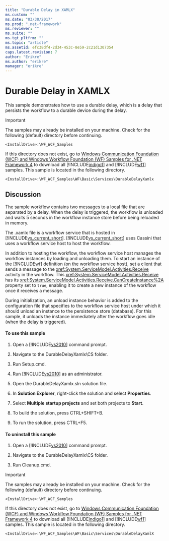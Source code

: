 ```yaml
---
title: "Durable Delay in XAMLX"
ms.custom: ""
ms.date: "03/30/2017"
ms.prod: ".net-framework"
ms.reviewer: ""
ms.suite: ""
ms.tgt_pltfrm: ""
ms.topic: "article"
ms.assetid: efc38df4-2d34-453c-8e59-2c21d1307354
caps.latest.revision: 7
author: "Erikre"
ms.author: "erikre"
manager: "erikre"
---
```

# Durable Delay in XAMLX
This sample demonstrates how to use a durable delay, which is a delay that persists the workflow to a durable device during the delay.  
  
> [!IMPORTANT]
>  The samples may already be installed on your machine. Check for the following (default) directory before continuing.  
>   
>  `<InstallDrive>:\WF_WCF_Samples`  
>   
>  If this directory does not exist, go to [Windows Communication Foundation (WCF) and Windows Workflow Foundation (WF) Samples for .NET Framework 4](http://go.microsoft.com/fwlink/?LinkId=150780) to download all [!INCLUDE[indigo1](../../../../includes/indigo1-md.md)] and [!INCLUDE[wf1](../../../../includes/wf1-md.md)] samples. This sample is located in the following directory.  
>   
>  `<InstallDrive>:\WF_WCF_Samples\WF\Basic\Services\DurableDelayXamlx`  
  
## Discussion  
 The sample workflow contains two messages to a local file that are separated by a delay. When the delay is triggered, the workflow is unloaded and waits 5 seconds in the workflow instance store before being reloaded in memory.  
  
 The .xamlx file is a workflow service that is hosted in [!INCLUDE[vs_current_short](../../../../includes/vs-current-short-md.md)]. [!INCLUDE[vs_current_short](../../../../includes/vs-current-short-md.md)] uses Cassini that uses a workflow service host to host the workflow.  
  
 In addition to hosting the workflow, the workflow service host manages the workflow instances by loading and unloading them. To start an instance of the [!INCLUDE[wf](../../../../includes/wf-md.md)] definition (on the workflow service host), set a client that sends a message to the <xref:System.ServiceModel.Activities.Receive> activity in the workflow. This <xref:System.ServiceModel.Activities.Receive> has its <xref:System.ServiceModel.Activities.Receive.CanCreateInstance%2A> property set to `true`, enabling it to create a new instance of the workflow once it receives a message.  
  
 During initialization, an unload instance behavior is added to the configuration file that specifies to the workflow service host under which it should unload an instance to the persistence store (database). For this sample, it unloads the instance immediately after the workflow goes idle (when the delay is triggered).  
  
#### To use this sample  
  
1.  Open a [!INCLUDE[vs2010](../../../../includes/vs2010-md.md)] command prompt.  
  
2.  Navigate to the DurableDelayXamlx\CS folder.  
  
3.  Run Setup.cmd.  
  
4.  Run [!INCLUDE[vs2010](../../../../includes/vs2010-md.md)] as an administrator.  
  
5.  Open the DurableDelayXamlx.sln solution file.  
  
6.  In **Solution Explorer**, right-click the solution and select **Properties**.  
  
7.  Select **Multiple startup projects** and set both projects to **Start**.  
  
8.  To build the solution, press CTRL+SHIFT+B.  
  
9. To run the solution, press CTRL+F5.  
  
#### To uninstall this sample  
  
1.  Open a [!INCLUDE[vs2010](../../../../includes/vs2010-md.md)] command prompt.  
  
2.  Navigate to the DurableDelayXamlx\CS folder.  
  
3.  Run Cleanup.cmd.  
  
> [!IMPORTANT]
>  The samples may already be installed on your machine. Check for the following (default) directory before continuing.  
>   
>  `<InstallDrive>:\WF_WCF_Samples`  
>   
>  If this directory does not exist, go to [Windows Communication Foundation (WCF) and Windows Workflow Foundation (WF) Samples for .NET Framework 4](http://go.microsoft.com/fwlink/?LinkId=150780) to download all [!INCLUDE[indigo1](../../../../includes/indigo1-md.md)] and [!INCLUDE[wf1](../../../../includes/wf1-md.md)] samples. This sample is located in the following directory.  
>   
>  `<InstallDrive>:\WF_WCF_Samples\WF\Basic\Services\DurableDelayXamlX`

